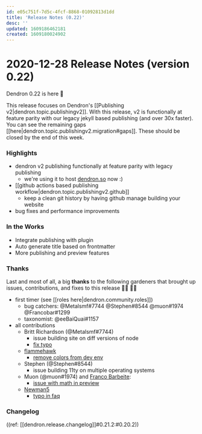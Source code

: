 ```yaml
---
id: e05c751f-7d5c-4fcf-8868-01092813d1dd
title: 'Release Notes (0.22)'
desc: ''
updated: 1609186462181
created: 1609180024902
---
```


# 2020-12-28 Release Notes (version 0.22)

Dendron 0.22 is here 🌱

This release focuses on Dendron's [[Publishing v2|dendron.topic.publishingv2]]. With this release, v2 is functionally at feature parity with our legacy jekyll based publishing (and over 30x faster). You can see the remaining gaps [[here|dendron.topic.publishingv2.migration#gaps]]. These should be closed by the end of this week. 


### Highlights
- dendron v2 publishing functionally at feature parity with legacy publishing
    - we're using it to host [dendron.so](https://dendron.so/) now :)
- [[github actions based publishing workflow|dendron.topic.publishingv2.github]] 
    - keep a clean git history by having github manage building your website 
- bug fixes and performance improvements

### In the Works
- Integrate publishing with plugin
- Auto generate title based on frontmatter
- More publishing and preview features

### Thanks
Last and most of all, a big **thanks** to the following gardeners that brought up issues, contributions, and fixes to this release 👨‍🌾 👩‍🌾

- first timer (see [[roles here|dendron.community.roles]])
    - bug catchers: @Metalsmf#7744 @Stephen#8544 @muon#1974 @Francobar#1299 
    - taxonomist: @eeBaiQuai#1157 
- all contributions
    - Britt Richardson (@Metalsmf#7744)
        - issue building site on diff versions of node
        - [fix typo](https://github.com/dendronhq/dendron-site/pull/50)
    - [flammehawk](https://github.com/flammehawk)
        - [remove colors from dev env](https://github.com/dendronhq/dendron/pull/423)
    - Stephen (@Stephen#8544)
        - issue building 11ty on multiple operating systems
    - Muon (@muon#1974) and [Franco Barbeite](https://github.com/FrancoB411):
        - [issue with math in preview](https://app.zenhub.com/workspaces/dendron-5f06937cfa4f3b001d5673c9/issues/dendronhq/dendron/424)
    - [Newman5](https://github.com/Newman5)
        - [typo in faq](https://github.com/dendronhq/dendron/pull/426)

### Changelog

((ref: [[dendron.release.changelog]]#0.21.2:#0.20.2))